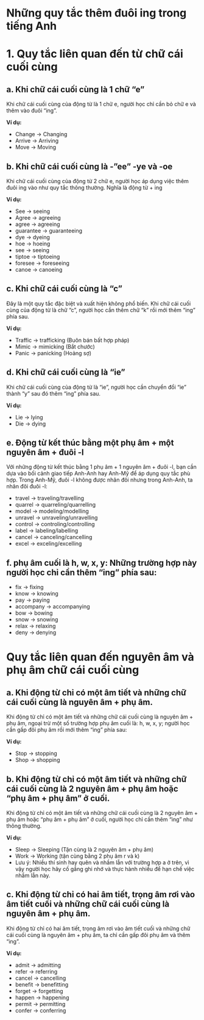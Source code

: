 # Những quy tắc thêm đuôi ing trong tiếng Anh

# 1. Quy tắc liên quan đến từ chữ cái cuối cùng

## a. Khi chữ cái cuối cùng là 1 chữ “e”

Khi chữ cái cuối cùng của động từ là 1 chữ e, người học chỉ cần bỏ chữ e và thêm vào đuôi “ing”.

**Ví dụ:**

- Change → Changing
- Arrive → Arriving
- Move → Moving

## b. Khi chữ cái cuối cùng là  -”ee” -ye và -oe

Khi chữ cái cuối cùng của động từ 2 chữ e, người học áp dụng việc thêm đuôi ing vào như quy tắc thông thường. Nghĩa là động từ + ing

**Ví dụ:**

- See → seeing
- Agree → agreeing
- agree → agreeing
- guarantee → guaranteeing
- dye → dyeing
- hoe → hoeing
- see → seeing
- tiptoe → tiptoeing
- foresee → foreseeing
- canoe → canoeing

## c. Khi chữ cái cuối cùng là “c”

Đây là một quy tắc đặc biệt và xuất hiện không phổ biến. Khi chữ cái cuối cùng của động từ là chữ “c”, người học cần thêm chữ “k” rồi mới thêm “ing” phía sau.

**Ví dụ:** 

- Traffic → trafficking (Buôn bán bất hợp pháp)
- Mimic → mimicking (Bắt chước)
- Panic → panicking (Hoảng sợ)

## d. Khi chữ cái cuối cùng là “ie”

Khi chữ cái cuối cùng của động từ là “ie”, người học cần chuyển đổi “ie” thành “y” sau đó thêm “ing” phía sau. 

**Ví dụ:**

- Lie → lying
- Die → dying

## e. Động từ kết thúc bằng một phụ âm + một nguyên âm + đuôi -l

Với những động từ kết thúc bằng 1 phụ âm + 1 nguyên âm + đuôi -l, bạn cần dựa vào bối cảnh giao tiếp Anh-Anh hay Anh-Mỹ để áp dụng quy tắc phù hợp. Trong Anh-Mỹ, đuôi -l không được nhân đôi nhưng trong Anh-Anh, ta nhân đôi đuôi -l:

- travel → traveling/travelling
- quarrel → quarreling/quarrelling
- model → modeling/modelling
- unravel → unraveling/unravelling
- control → controling/controlling
- label → labeling/labelling
- cancel → canceling/cancelling
- excel → exceling/excelling

## f. phụ âm cuối là h, w, x, y: Những trường hợp này người học chỉ cần thêm “ing” phía sau:

- fix → fixing
- know → knowing
- pay → paying
- accompany → accompanying
- bow → bowing
- snow → snowing
- relax → relaxing
- deny → denying

# Quy tắc liên quan đến nguyên âm và phụ âm chữ cái cuối cùng

## a. Khi động từ chỉ có một âm tiết và những chữ cái cuối cùng là nguyên âm + phụ âm.

Khi động từ chỉ có một âm tiết và những chữ cái cuối cùng là nguyên âm + phụ âm, ngoại trừ một số trường hợp phụ âm cuối là: h, w, x, y; người học cần gấp đôi phụ âm rồi mới thêm “ing” phía sau:

**Ví dụ:**

- Stop → stopping
- Shop → shopping


## b. Khi động từ chỉ có một âm tiết và những chữ cái cuối cùng là 2 nguyên âm + phụ âm hoặc “phụ âm + phụ âm” ở cuối.
Khi động từ chỉ có một âm tiết và những chữ cái cuối cùng là 2 nguyên âm + phụ âm hoặc “phụ âm + phụ âm” ở cuối, người học chỉ cần thêm “ing” như thông thường.

**Ví dụ:**

- Sleep → Sleeping (Tận cùng là 2 nguyên âm + phụ âm)
- Work → Working (tận cùng bằng 2 phụ âm r và k)
- Lưu ý: Nhiều thí sinh hay quên và nhầm lẫn với trường hợp a ở trên, vì vậy người học hãy cố gắng ghi nhớ và thực hành nhiều để hạn chế việc nhầm lẫn này.

## c. Khi động từ chỉ có hai âm tiết, trọng âm rơi vào âm tiết cuối và những chữ cái cuối cùng là nguyên âm + phụ âm.
Khi động từ chỉ có hai âm tiết, trọng âm rơi vào âm tiết cuối và những chữ cái cuối cùng là nguyên âm + phụ âm, ta chỉ cần gấp đôi phụ âm và thêm “ing”.

**Ví dụ:**

- admit → admitting
- refer → referring
- cancel → cancelling
- benefit → benefitting
- forget → forgetting
- happen → happening
- permit → permitting
- confer → conferring








